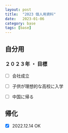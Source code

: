 ```yaml
---
layout: post
title:  "2023 個人用資料"
date:   2023-01-06
category: base
tags: [base]
---
```



## 自分用
### ２０２３年 ・ 目標
- [ ] 会社成立
- [ ] 子供が理想的な高校に入学
- [ ] 中国に帰る


## 帰化
- [X] 2022.12.14 OK

